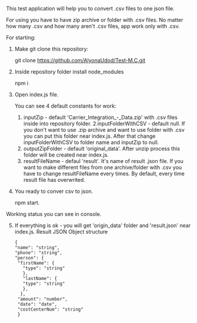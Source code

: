 
This test application will help you to convert .csv files to one json file.

For using you have to have zip archive or folder with .csv files. 
No matter how many .csv and how many aren't .csv files, app work only with .csv.

For starting:

1. Make git clone this repository: 

      git clone https://github.com/AlyonaUdod/Test-M.C.git

2. Inside repository folder install node_modules 

      npm i


3. Open index.js file. 

   You can see 4 default constants for work: 
   
   1. inputZip - default 'Carrier_Integration_-_Data.zip' with .csv files inside into repository folder.
   2.inputFolderWithCSV - default null. If you don't want to use .zip archive and want to use folder with .csv you can put this folder near index.js. After that change inputFolderWithCSV to folder name and inputZip to null.
   3. outputZipFolder - default 'original_data'. After unzip process this folder will be created near index.js. 
   4. resultFileName - defaul 'result'. It's name of result .json file. If you want to make different files from one archive/folder with .csv you have to change resultFileName every times. By default, every time result file has overwrited. 

4. You ready to conver csv to json.

      npm start.
  
  Working status you can see in console.
  
5. If everything is ok - you will get 'origin_data' folder and 'result.json' near index.js. 
  Result JSON Object structure 
 
 
   
       {
       "name": "string", 
       "phone": "string", 
       "person": {  
        "firstName": {   
          "type": "string"  
          },  
          "lastName": {   
          "type": "string" 
          }, 
         }, 
        "amount": "number", 
        "date": "date", 
        "costCenterNum": "string"
        }
   


